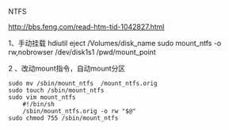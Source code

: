 NTFS

http://bbs.feng.com/read-htm-tid-1042827.html

1、手动挂载
    hdiutil eject  /Volumes/disk_name
    sudo mount_ntfs -o rw,nobrowser /dev/disk1s1  /pwd/mount_point

2 、改动mount指令，自动mount分区

    sudo mv /sbin/mount_ntfs  /mount_ntfs.orig
    sudo touch /sbin/mount_ntfs
    sudo vim mount_ntfs
        #!/bin/sh
        /sbin/mount_ntfs.orig -o rw "$@"
    sudo chmod 755 /sbin/mount_ntfs
